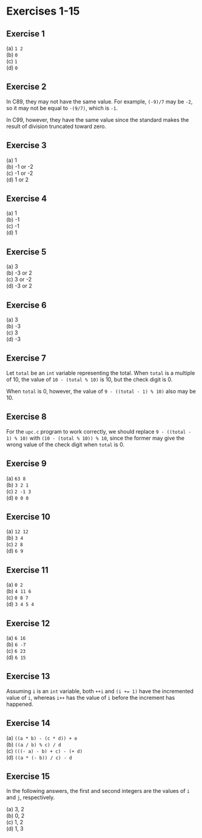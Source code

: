 # Exercises 1-15

## Exercise 1

\(a\) `1 2`\
\(b\) `0`\
\(c\) `1`\
\(d\) `0`

## Exercise 2

In C89, they may not have the same value. For example, `(-9)/7` may be `-2`, so
it may not be equal to `-(9/7)`, which is `-1`.

In C99, however, they have the same value since the standard makes the result of
division truncated toward zero.

## Exercise 3

\(a\) 1\
\(b\) -1 or -2\
\(c\) -1 or -2\
\(d\) 1 or 2

## Exercise 4

\(a\) 1\
\(b\) -1\
\(c\) -1\
\(d\) 1

## Exercise 5

\(a\) 3\
\(b\) -3 or 2\
\(c\) 3 or -2\
\(d\) -3 or 2

## Exercise 6

\(a\) 3\
\(b\) -3\
\(c\) 3\
\(d\) -3

## Exercise 7

Let `total` be an `int` variable representing the total. When `total` is a
multiple of 10, the value of `10 - (total % 10)` is 10, but the check digit is
0.

When `total` is 0, however, the value of `9 - ((total - 1) % 10)` also may be
10.

## Exercise 8

For the `upc.c` program to work correctly, we should replace `9 - ((total - 1) %
10)` with `(10 - (total % 10)) % 10`, since the former may give the wrong value
of the check digit when `total` is 0.

## Exercise 9

\(a\) `63 8`\
\(b\) `3 2 1`\
\(c\) `2 -1 3`\
\(d\) `0 0 0`

## Exercise 10

\(a\) `12 12`\
\(b\) `3 4`\
\(c\) `2 8`\
\(d\) `6 9`

## Exercise 11

\(a\) `0 2`\
\(b\) `4 11 6`\
\(c\) `0 8 7`\
\(d\) `3 4 5 4`

## Exercise 12

\(a\) `6 16`\
\(b\) `6 -7`\
\(c\) `6 23`\
\(d\) `6 15`

## Exercise 13

Assuming `i` is an `int` variable, both `++i` and `(i += 1)` have the
incremented value of `i`, whereas `i++` has the value of `i` before the
increment has happened.

## Exercise 14

\(a\) `((a * b) - (c * d)) + e`\
\(b\) `((a / b) % c) / d`\
\(c\) `(((- a) - b) + c) - (+ d)`\
\(d\) `((a * (- b)) / c) - d`

## Exercise 15

In the following answers, the first and second integers are the values of `i`
and `j`, respectively.

\(a\) 3, 2\
\(b\) 0, 2\
\(c\) 1, 2\
\(d\) 1, 3
